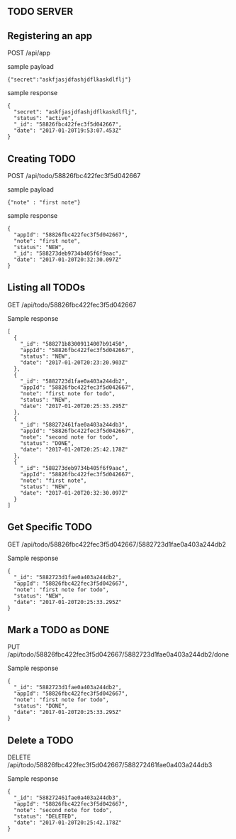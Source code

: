 TODO SERVER
------------


Registering an app
------------------

POST /api/app

sample payload

```
{"secret":"askfjasjdfashjdflkaskdlflj"}
```

sample response

```
{
  "secret": "askfjasjdfashjdflkaskdlflj",
  "status": "active",
  "_id": "58826fbc422fec3f5d042667",
  "date": "2017-01-20T19:53:07.453Z"
}
```

Creating TODO
--------------
POST /api/todo/58826fbc422fec3f5d042667

sample payload
```
{"note" : "first note"}
```
sample response
```
{
  "appId": "58826fbc422fec3f5d042667",
  "note": "first note",
  "status": "NEW",
  "_id": "588273deb9734b405f6f9aac",
  "date": "2017-01-20T20:32:30.097Z"
}
```

Listing all TODOs
-----------------

GET /api/todo/58826fbc422fec3f5d042667

Sample response
```
[
  {
    "_id": "588271b83009114007b91450",
    "appId": "58826fbc422fec3f5d042667",
    "status": "NEW",
    "date": "2017-01-20T20:23:20.903Z"
  },
  {
    "_id": "5882723d1fae0a403a244db2",
    "appId": "58826fbc422fec3f5d042667",
    "note": "first note for todo",
    "status": "NEW",
    "date": "2017-01-20T20:25:33.295Z"
  },
  {
    "_id": "588272461fae0a403a244db3",
    "appId": "58826fbc422fec3f5d042667",
    "note": "second note for todo",
    "status": "DONE",
    "date": "2017-01-20T20:25:42.178Z"
  },
  {
    "_id": "588273deb9734b405f6f9aac",
    "appId": "58826fbc422fec3f5d042667",
    "note": "first note",
    "status": "NEW",
    "date": "2017-01-20T20:32:30.097Z"
  }
]
```


Get Specific TODO
-----------------
GET /api/todo/58826fbc422fec3f5d042667/5882723d1fae0a403a244db2

Sample response
```
{
  "_id": "5882723d1fae0a403a244db2",
  "appId": "58826fbc422fec3f5d042667",
  "note": "first note for todo",
  "status": "NEW",
  "date": "2017-01-20T20:25:33.295Z"
}
```

Mark a TODO as DONE
--------------------
PUT /api/todo/58826fbc422fec3f5d042667/5882723d1fae0a403a244db2/done

Sample response
```
{
  "_id": "5882723d1fae0a403a244db2",
  "appId": "58826fbc422fec3f5d042667",
  "note": "first note for todo",
  "status": "DONE",
  "date": "2017-01-20T20:25:33.295Z"
}
```
Delete a TODO
-------------

DELETE /api/todo/58826fbc422fec3f5d042667/588272461fae0a403a244db3

Sample response

```
{
  "_id": "588272461fae0a403a244db3",
  "appId": "58826fbc422fec3f5d042667",
  "note": "second note for todo",
  "status": "DELETED",
  "date": "2017-01-20T20:25:42.178Z"
}
```
